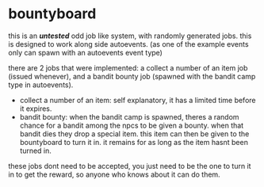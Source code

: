 # bountyboard
this is an ***untested*** odd job like system, with randomly generated jobs. this is designed to work along side autoevents. (as one of the example events only can spawn with an autoevents event type)

there are 2 jobs that were implemented: a collect a number of an item job (issued whenever), and a bandit bounty job (spawned with the bandit camp type in autoevents).

- collect a number of an item: self explanatory, it has a limited time before it expires.
- bandit bounty: when the bandit camp is spawned, theres a random chance for a bandit among the npcs to be given a bounty. when that bandit dies they drop a special item. this item can then be given to the bountyboard to turn it in. it remains for as long as the item hasnt been turned in.

these jobs dont need to be accepted, you just need to be the one to turn it in to get the reward, so anyone who knows about it can do them.